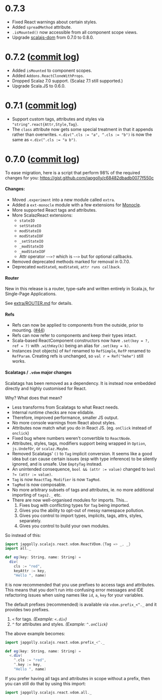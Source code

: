 # 0.7.3

* Fixed React warnings about certain styles.
* Added `spreadMethod` attribute.
* `.isMounted()` now accessible from all component scope views.
* Upgrade [scalajs-dom](https://github.com/scala-js/scala-js-dom) from 0.7.0 to 0.8.0.

# 0.7.2 ([commit log](https://github.com/japgolly/scalajs-react/compare/v0.7.1...v0.7.2))

* Added `isMounted` to component scopes.
* Added `Addons.ReactCloneWithProps`.
* Dropped Scalaz 7.0 support. (Scalaz 7.1 still supported.)
* Upgrade Scala.JS to 0.6.0.


# 0.7.1 ([commit log](https://github.com/japgolly/scalajs-react/compare/v0.7.0...v0.7.1))

* Support custom tags, attributes and styles via `"string".react{Attr,Style,Tag}`.
* The `class` attribute now gets some special treatment in that it appends rather than overwrites.
  `<.div(^.cls := "a", ^.cls := "b")` is now the same as `<.div(^.cls := "a b")`.


# 0.7.0 ([commit log](https://github.com/japgolly/scalajs-react/compare/v0.6.1...v0.7.0))

To ease migration, here is a script that perform 98% of the required changes for you:
https://gist.github.com/japgolly/c68482dbadb0077f550c

#### Changes:

* Moved `.experiment` into a new module called `extra`.
* Added a `ext-monocle` module with a few extensions for [Monocle](https://github.com/julien-truffaut/Monocle).
* More supported React tags and attributes.
* More ScalazReact extensions:
  * `stateIO`
  * `setStateIO`
  * `modStateIO`
  * `modStateIOF`
  * `_setStateIO`
  * `_modStateIO`
  * `_modStateIOF`
  * Attr operator `~~>?` which is `~~>` but for optional callbacks.
* Removed deprecated methods marked for removal in 0.7.0.
* Deprecated `modStateO`, `modStateU`, `attr runs callback`.

#### Router
New in this release is a router, type-safe and written entirely in Scala.js, for Single-Page Applications.

See [extra/ROUTER.md](https://github.com/japgolly/scalajs-react/blob/master/extra/ROUTER.md) for details.

#### Refs
* Refs can now be applied to components from the outside, prior to mounting. ([#44](https://github.com/japgolly/scalajs-react/issues/44))
* Refs can now refer to components and keep their types intact.
* Scala-based ReactComponent constructors now have `.set(key = ?, ref = ?)` with `.withKey(k)` being an alias for `.set(key = k)`.
* Instances (not objects) of `Ref` renamed to `RefSimple`, `RefP` renamed to `RefParam`. Creating refs is unchanged, so `val r = Ref("hehe")` still works.

#### Scalatags / `.vdom` major changes
Scalatags has been removed as a dependency.
It is instead now embedded directly and highly customised for React.

Why? What does that mean?

* Less transforms from Scalatags to what React needs.
* Internal runtime checks are now elidable.
* Therefore, improved performance, smaller JS output.
* No more console warnings from React about styles.
* Attributes now match what you do in React JS. (eg. `onClick` instead of `onclick`)
* Fixed bug where numbers weren't convertible to `ReactNode`.
* Attributes, styles, tags, modifiers support being wrapped in `Option`, `js.UndefOr`, or `scalaz.Maybe`.
* Removed Scalatags' `()` to `Tag` implicit conversion. It seems like a good idea but can cause certain issues
  (esp with type inference) to be silently ignored, and is unsafe. Use `EmptyTag` instead.
* An unintended consequence, `bool && (attr := value)` changed to `bool ?= (attr := value)`.
* `Tag` is now `ReactTag`. `Modifier` is now `TagMod`.
* `TagMod` is now composable.
* No more arbitrary subsets of tags and attributes, ie. no more additional importing of `tags2._` etc.
* There are now well-organised modules for imports. This...
  1. Fixes bug with conflicting types for `Tag` being imported.
  2. Gives you the ability to opt-out of messy namespace pollution.
  3. Gives you control to import types, implicits, tags, attrs, styles, separately.
  4. Gives you control to build your own modules.

So instead of this:
```scala
import japgolly.scalajs.react.vdom.ReactVDom.{Tag => _, _}
import all._

def eg(key: String, name: String) =
  div(
    cls := "red",
    keyAttr := key,
    "Hello ", name)
```

it is now recommended that you use prefixes to access tags and attributes.
This means that you don't run into confusing error messages and IDE refactoring issues when using names like
`id`, `a`, `key` for your variables.

The default prefixes (recommended) is available via `vdom.prefix_<^._` and it provides two prefixes.

1. `<` for tags. _(Example: `<.div`)_
2. `^` for attributes and styles. _(Example: `^.onClick`)_

The above example becomes:
```scala
import japgolly.scalajs.react.vdom.prefix_<^._

def eg(key: String, name: String) =
  <.div(
    ^.cls := "red",
    ^.key := key,
    "Hello ", name)
```

If you prefer having all tags and attributes in scope without a prefix, then you can still do that by using this import:
```scala
import japgolly.scalajs.react.vdom.all._
```
